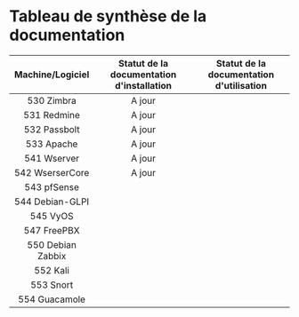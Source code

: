 # Tableau de synthèse de la documentation

| Machine/Logiciel  | Statut de la documentation d'installation | Statut de la documentation d'utilisation |
|:-----------------:|:-----------------------------------------:|:----------------------------------------:|
| 530 Zimbra        |  A jour                                   |                                          |
| 531 Redmine       |  A jour                                   |                                          |
| 532 Passbolt      |  A jour                                   |                                          |
| 533 Apache        |  A jour                                   |                                          |
| 541 Wserver       |  A jour                                   |                                          |
| 542 WserserCore   |  A jour                                   |                                          |
| 543 pfSense       |                                           |                                          |
| 544 Debian-GLPI   |                                           |                                          |
| 545 VyOS          |                                           |                                          |
| 547 FreePBX       |                                           |                                          |
| 550 Debian Zabbix |                                           |                                          |
| 552 Kali          |                                           |                                          |
| 553 Snort         |                                           |                                          |
| 554 Guacamole     |                                           |                                          |
